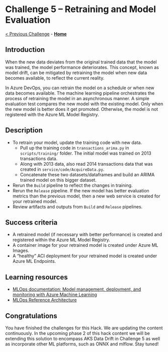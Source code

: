 # Challenge 5 – Retraining and Model Evaluation

[< Previous Challenge](./Challenge-04.md) - **[Home](../README.md)**

## Introduction

When the new data deviates from the original trained data that the model was trained, the model performance deteriorates. This concept, known as model drift, can be mitigated by retraining the model when new data becomes available, to reflect the current reality.

In Azure DevOps, you can retrain the model on a schedule or when new data becomes available. The machine learning pipeline orchestrates the process of retraining the model in an asynchronous manner. A simple evaluation test compares the new model with the existing model. Only when the new model is better does it get promoted. Otherwise, the model is not registered with the Azure ML Model Registry.

## Description

- To retrain your model, update the training code with new data.
    - Pull up the training code in `transactions_arima.py` in `scripts/training/` folder. The initial model was trained on 2013 transactions data.
    - Along with 2013 data, also read 2014 transactions data that was created in `service/code/AcquireData.py`.
    - Concatenate these two datasets/dataframes and build an ARIMA trained model on this bigger dataset.
- Rerun the `Build` pipeline to reflect the changes in training.
- Rerun the `Release` pipeline. If the new model has better evaluation metrics than the previous model, then a new web service is created for your retrained model.
- Review artifacts and outputs from `Build` and `Release` pipelines.

## Success criteria

- A retrained model (if necessary with better performance) is created and registered within the Azure ML Model Registry.
- A container image for your retrained model is created under Azure ML Images.
- A “healthy” ACI deployment for your retrained model is created under Azure ML Endpoints.

## Learning resources

- [MLOps documentation: Model management, deployment, and monitoring with Azure Machine Learning](<https://docs.microsoft.com/en-us/azure/machine-learning/concept-model-management-and-deployment>)
- [MLOps Reference Architecture](<https://docs.microsoft.com/en-us/azure/architecture/reference-architectures/ai/mlops-python>)

## Congratulations

You have finished the challenges for this Hack. We are updating the content continuously. In the upcoming phase 2 of this hack content we will be extending this solution to encompass AKS Data Drift in Challenge 5 as well as incorporate other ML platforms, such as ONNX and mlflow. Stay tuned!
